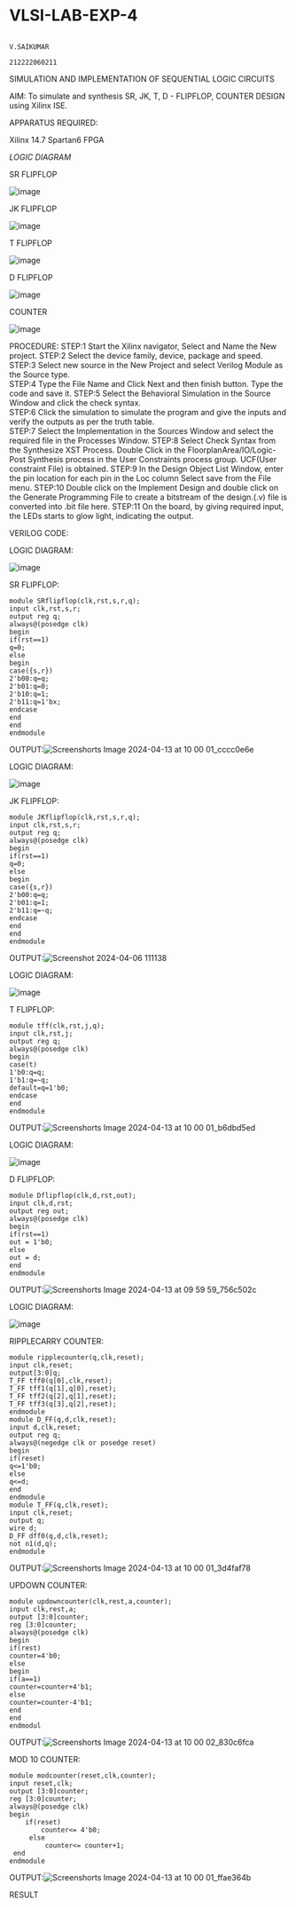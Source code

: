 # VLSI-LAB-EXP-4
                                                                                                                                                                                                  V.SAIKUMAR
                                                                                                                                                                                                212222060211  
SIMULATION AND IMPLEMENTATION OF SEQUENTIAL LOGIC CIRCUITS

AIM: 
 To simulate and synthesis SR, JK, T, D - FLIPFLOP, COUNTER DESIGN using Xilinx ISE.

APPARATUS REQUIRED:

Xilinx 14.7
Spartan6 FPGA

*LOGIC DIAGRAM*

SR FLIPFLOP

![image](https://github.com/navaneethans/VLSI-LAB-EXP-4/assets/6987778/77fb7f38-5649-4778-a987-8468df9ea3c3)


JK FLIPFLOP

![image](https://github.com/navaneethans/VLSI-LAB-EXP-4/assets/6987778/1510e030-4ddc-42b1-88ce-d00f6f0dc7e6)

T FLIPFLOP

![image](https://github.com/navaneethans/VLSI-LAB-EXP-4/assets/6987778/7a020379-efb1-4104-85ee-439d660baa08)


D FLIPFLOP

![image](https://github.com/navaneethans/VLSI-LAB-EXP-4/assets/6987778/dda843c5-f0a0-4b51-93a2-eaa4b7fa8aa0)


COUNTER

![image](https://github.com/navaneethans/VLSI-LAB-EXP-4/assets/6987778/a1fc5f68-aafb-49a1-93d2-779529f525fa)


  
PROCEDURE:
STEP:1  Start  the Xilinx navigator, Select and Name the New project.
STEP:2  Select the device family, device, package and speed.       
STEP:3  Select new source in the New Project and select Verilog Module as the Source type.                       
STEP:4  Type the File Name and Click Next and then finish button. Type the code and save it.
STEP:5  Select the Behavioral Simulation in the Source Window and click the check syntax.                       
STEP:6  Click the simulation to simulate the program and  give the inputs and verify the outputs as per the truth table.               
STEP:7  Select the Implementation in the Sources Window and select the required file in the Processes Window.
STEP:8  Select Check Syntax from the Synthesize  XST Process. Double Click in the  FloorplanArea/IO/Logic-Post Synthesis process in the User Constraints process group. UCF(User constraint File) is obtained. 
STEP:9  In the Design Object List Window, enter the pin location for each pin in the Loc column Select save from the File menu.
STEP:10 Double click on the Implement Design and double click on the Generate Programming File to create a bitstream of the design.(.v) file is converted into .bit file here.
STEP:11  On the board, by giving required input, the LEDs starts to glow light, indicating the output.

VERILOG CODE:

LOGIC DIAGRAM:

![image](https://github.com/navaneethans/VLSI-LAB-EXP-4/assets/6987778/77fb7f38-5649-4778-a987-8468df9ea3c3)

SR FLIPFLOP:
```
module SRflipflop(clk,rst,s,r,q);
input clk,rst,s,r;
output reg q;
always@(posedge clk)
begin
if(rst==1)
q=0;
else
begin
case({s,r})
2'b00:q=q;
2'b01:q=0;
2'b10:q=1;
2'b11:q=1'bx;
endcase
end 
end
endmodule
```

OUTPUT:![Screenshorts Image 2024-04-13 at 10 00 01_cccc0e6e](https://github.com/Mohanraj7896/VLSI-LAB-EXP-4/assets/166592482/1521f019-5a03-4ac5-aba5-e803e73d033c)

LOGIC DIAGRAM:

![image](https://github.com/navaneethans/VLSI-LAB-EXP-4/assets/6987778/1510e030-4ddc-42b1-88ce-d00f6f0dc7e6)

JK FLIPFLOP:
```
module JKflipflop(clk,rst,s,r,q);
input clk,rst,s,r;
output reg q;
always@(posedge clk)
begin
if(rst==1)
q=0;
else
begin
case({s,r})
2'b00:q=q;
2'b01:q=1;
2'b11:q=~q;
endcase
end 
end
endmodule
```

OUTPUT:![Screenshot 2024-04-06 111138](https://github.com/Mohanraj7896/VLSI-LAB-EXP-4/assets/166592482/ba74630c-893b-4c8e-be63-86afd5b936bf)

LOGIC DIAGRAM:

![image](https://github.com/navaneethans/VLSI-LAB-EXP-4/assets/6987778/7a020379-efb1-4104-85ee-439d660baa08)

T FLIPFLOP:
```
module tff(clk,rst,j,q);
input clk,rst,j;
output reg q;
always@(posedge clk)
begin
case(t)
1'b0:q=q;
1'b1:q=~q;
default=q=1'b0;
endcase
end
endmodule
```

OUTPUT:![Screenshorts Image 2024-04-13 at 10 00 01_b6dbd5ed](https://github.com/Mohanraj7896/VLSI-LAB-EXP-4/assets/166592482/a5052c21-91f8-4279-919d-e0a2313b175d)

LOGIC DIAGRAM:

![image](https://github.com/navaneethans/VLSI-LAB-EXP-4/assets/6987778/dda843c5-f0a0-4b51-93a2-eaa4b7fa8aa0)

D FLIPFLOP:
```
module Dflipflop(clk,d,rst,out);
input clk,d,rst;
output reg out;
always@(posedge clk)
begin
if(rst==1)
out = 1'b0;
else
out = d;
end 
endmodule
```

OUTPUT:![Screenshorts Image 2024-04-13 at 09 59 59_756c502c](https://github.com/Mohanraj7896/VLSI-LAB-EXP-4/assets/166592482/6135817b-ca0f-40f3-b875-ebfeeb6e1ecd)

LOGIC DIAGRAM:

![image](https://github.com/navaneethans/VLSI-LAB-EXP-4/assets/6987778/a1fc5f68-aafb-49a1-93d2-779529f525fa)


RIPPLECARRY COUNTER:
```
module ripplecounter(q,clk,reset);
input clk,reset;
output[3:0]q;
T_FF tff0(q[0],clk,reset);
T_FF tff1(q[1],q[0],reset);
T_FF tff2(q[2],q[1],reset);
T_FF tff3(q[3],q[2],reset);
endmodule
module D_FF(q,d,clk,reset);
input d,clk,reset;
output reg q;
always@(negedge clk or posedge reset)
begin
if(reset)
q<=1'b0;
else
q<=d;
end
endmodule
module T_FF(q,clk,reset);
input clk,reset;
output q;
wire d;
D_FF dff0(q,d,clk,reset);
not n1(d,q);
endmodule
```
OUTPUT:![Screenshorts Image 2024-04-13 at 10 00 01_3d4faf78](https://github.com/Mohanraj7896/VLSI-LAB-EXP-4/assets/166592482/9667d293-d980-4c8f-bd09-2bc8dcbd3636)

UPDOWN COUNTER:
```
module updowncounter(clk,rest,a,counter);
input clk,rest,a;
output [3:0]counter;
reg [3:0]counter;
always@(posedge clk)
begin
if(rest)
counter=4'b0;
else
begin
if(a==1)
counter=counter+4'b1;
else
counter=counter-4'b1;
end
end
endmodul
```

OUTPUT:![Screenshorts Image 2024-04-13 at 10 00 02_830c6fca](https://github.com/Mohanraj7896/VLSI-LAB-EXP-4/assets/166592482/d05773a7-cff0-4e28-aaad-c682fd0b1563)

MOD 10 COUNTER:
```
module modcounter(reset,clk,counter);
input reset,clk;
output [3:0]counter;
reg [3:0]counter;
always@(posedge clk)
begin
    if(reset)
        counter<= 4'b0;
     else
         counter<= counter+1;
 end
endmodule
```

OUTPUT:![Screenshorts Image 2024-04-13 at 10 00 01_ffae364b](https://github.com/Mohanraj7896/VLSI-LAB-EXP-4/assets/166592482/03bb71fa-c95c-463f-86f3-317b3999efc9)

RESULT
